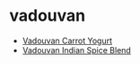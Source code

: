 # vadouvan

 * [Vadouvan Carrot Yogurt](index/v/vadouvan-carrot-yogurt.json)
 * [Vadouvan Indian Spice Blend](index/v/vadouvan-indian-spice-blend-243607.json)

